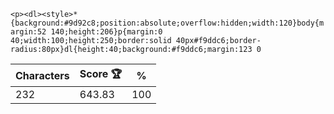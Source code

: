 `<p><dl><style>*{background:#9d92c8;position:absolute;overflow:hidden;width:120}body{margin:52 140;height:206}p{margin:0 40;width:100;height:250;border:solid 40px#f9ddc6;border-radius:80px}dl{height:40;background:#f9ddc6;margin:123 0`

| Characters | Score 🏆 | %   |
| ---------- | -------- | --- |
| 232        | 643.83   | 100 |
